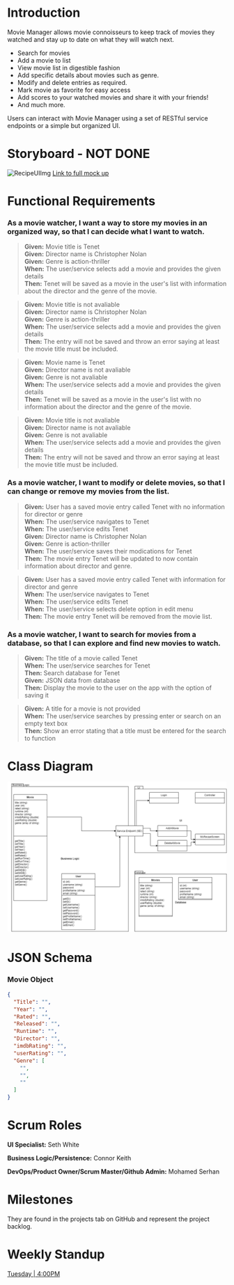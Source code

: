 # Introduction
Movie Manager allows movie connoisseurs to keep track of movies they watched and stay up to date on what they will watch next. 

* Search for movies
* Add a movie to list
* View movie list in digestible fashion
* Add specific details about movies such as genre. 
* Modify and delete entries as required.
* Mark movie as favorite for easy access
* Add scores to your watched movies and share it with your friends!
* And much more. 

Users can interact with Movie Manager using a set of RESTful service endpoints or a simple but organized UI.

# Storyboard - NOT DONE
![RecipeUIImg](https://user-images.githubusercontent.com/70541399/94591720-70edae80-0256-11eb-97e6-c9bbe85c6b2a.png)
[Link to full mock up](https://www.fluidui.com/editor/live/preview/cF9JdER0azZvRlg1ZEVwbXhRNlpRZ0VESWNiRjRnT1gwUA==)



# Functional Requirements

### As a movie watcher, I want a way to store my movies in an organized way, so that I can decide what I want to watch.

> **Given:** Movie title is Tenet<br />
> **Given:** Director name is Christopher Nolan<br />
> **Given:** Genre is action-thriller<br />
> **When:** The user/service selects add a movie and provides the given details<br />
> **Then:** Tenet will be saved as a movie in the user's list with information about the director and the genre of the movie.

> **Given:** Movie title is not avaliable<br />
> **Given:** Director name is Christopher Nolan<br />
> **Given:** Genre is action-thriller<br />
> **When:** The user/service selects add a movie and provides the given details<br />
> **Then:** The entry will not be saved and throw an error saying at least the movie title must be included.

> **Given:** Movie name is Tenet<br />
> **Given:** Director name is not avaliable<br />
> **Given:** Genre is not avaliable<br />
> **When:** The user/service selects add a movie and provides the given details<br />
> **Then:** Tenet will be saved as a movie in the user's list with no information about the director and the genre of the movie.

> **Given:** Movie title is not avaliable<br />
> **Given:** Director name is not avaliable<br />
> **Given:** Genre is not avaliable<br />
> **When:** The user/service selects add a movie and provides the given details<br />
> **Then:** The entry will not be saved and throw an error saying at least the movie title must be included.


### As a movie watcher, I want to modify or delete movies, so that I can change or remove my movies from the list.

> **Given:** User has a saved movie entry called Tenet with no information for director or genre<br />
> **When:** The user/service navigates to Tenet<br />
> **When:** The user/service edits Tenet<br />
> **Given:** Director name is Christopher Nolan<br />
> **Given:** Genre is action-thriller<br />
> **When:** The user/service saves their modications for Tenet<br />
> **Then:** The movie entry Tenet will be updated to now contain information about director and genre.

> **Given:** User has a saved movie entry called Tenet with information for director and genre<br />
> **When:** The user/service navigates to Tenet<br />
> **When:** The user/service edits Tenet<br />
> **When:** The user/service selects delete option in edit menu<br />
> **Then:** The movie entry Tenet will be removed from the movie list.


### As a movie watcher, I want to search for movies from a database, so that I can explore and find new movies to watch.

> **Given:** The title of a movie called Tenet<br />
> **When:** The user/service searches for Tenet<br />
> **Then:** Search database for Tenet<br /> 
> **Given:** JSON data from database<br />
> **Then:** Display the movie to the user on the app with the option of saving it

> **Given:** A title for a movie is not provided<br />
> **When:** The user/service searches by pressing enter or search on an empty text box<br />
> **Then:** Show an error stating that a title must be entered for the search to function


# Class Diagram
![RecipeAppClassDiagram](https://github.com/serhanmd/Movie-Manager/blob/main/MovieClassDiagramImage.png)



# JSON Schema
### Movie Object
```JSON
{
  "Title": "",
  "Year": "",
  "Rated": "",
  "Released": "",
  "Runtime": "",
  "Director": "",
  "imdbRating": "",
  "userRating": "",
  "Genre": [
    "",
    "",
    ""
  ]
}
```

# Scrum Roles
**UI Specialist:** Seth White

**Business Logic/Persistence:** Connor Keith

**DevOps/Product Owner/Scrum Master/Github Admin:** Mohamed Serhan


# Milestones
They are found in the projects tab on GitHub and represent the project backlog.


# Weekly Standup

[Tuesday | 4:00PM](https://teams.microsoft.com/l/meetup-join/19%3ameeting_MTVjNTAyYmItNTIzMy00NWRkLTliYjQtNzU0OGNmYzVjOTE4%40thread.v2/0?context=%7b%22Tid%22%3a%22f5222e6c-5fc6-48eb-8f03-73db18203b63%22%2c%22Oid%22%3a%2268fd18b3-3b5f-45d9-aad4-9af00e39f78e%22%7d)
